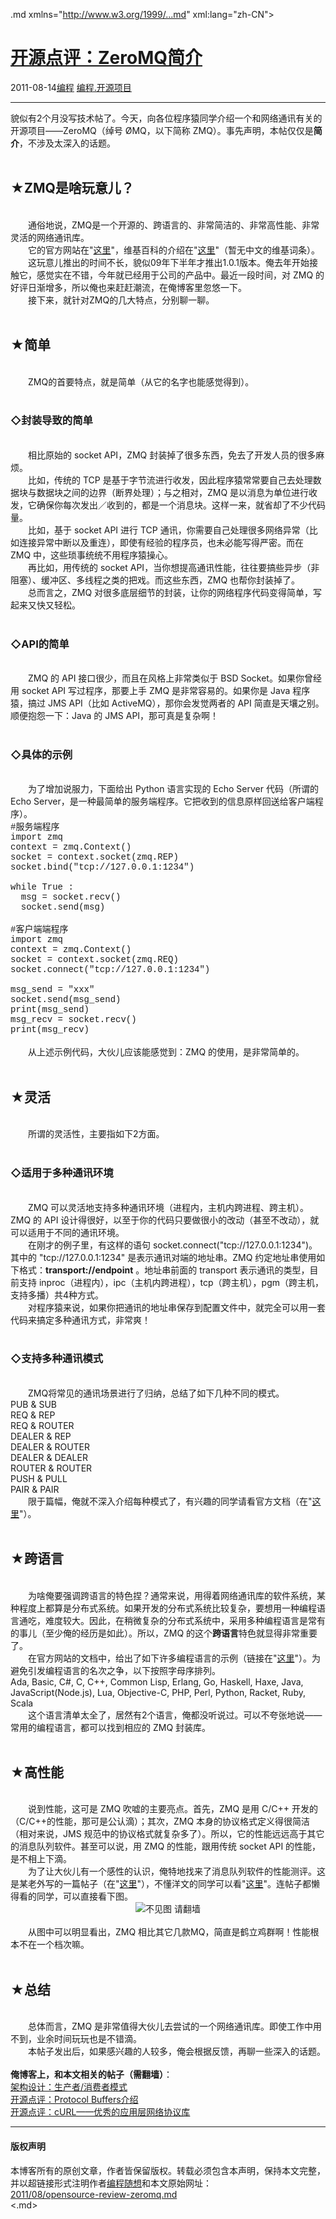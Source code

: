 <!DOCTYPE.md>
.md xmlns="http://www.w3.org/1999/...md" xml:lang="zh-CN">
<head>
<meta http-equiv="Content-Type" content="text.md; charset=utf-8" />
<meta name="generator" content="Python script by program.think@gmail.com" />
<meta name="provider" content="program-think.blogspot.com" />
<link type="text/css" rel="stylesheet" href="../../css/program-think.css" />
<title>开源点评：ZeroMQ简介 - 编程随想的博客</title>
</head>
<body>
<div id="main" style="width:100%;">
<h1><a href="../../index.md" title="回到首页">开源点评：ZeroMQ简介</a></h1>
<div class="post-info"><span class="date-header">2011-08-14</span><a href="../../tags/E7BC96E7A88B.md" class="tag">编程</a> <a href="../../tags/E7BC96E7A88B.E5BC80E6BA90E9A1B9E79BAE.md" class="tag">编程.开源项目</a> </div>
<hr>
<div class="post">
貌似有2个月没写技术帖了。今天，向各位程序猿同学介绍一个和网络通讯有关的开源项目——ZeroMQ（绰号 ØMQ，以下简称 ZMQ）。事先声明，本帖仅仅是<b>简介</b>，不涉及太深入的话题。<!--program-think--><br /><br /><h2>★ZMQ是啥玩意儿？</h2><br />　　通俗地说，ZMQ是一个开源的、跨语言的、非常简洁的、非常高性能、非常灵活的网络通讯库。<br />　　它的官方网站在"<a href="http://www.zeromq.org/" target="_blank" rel="nofollow">这里</a>"，维基百科的介绍在"<a href="http://en.wikipedia.org/wiki/%C3%98MQ" target="_blank" rel="nofollow">这里</a>"（暂无中文的维基词条）。<br />　　这玩意儿推出的时间不长，貌似09年下半年才推出1.0.1版本。俺去年开始接触它，感觉实在不错，今年就已经用于公司的产品中。最近一段时间，对 ZMQ 的好评日渐增多，所以俺也来赶赶潮流，在俺博客里忽悠一下。<br />　　接下来，就针对ZMQ的几大特点，分别聊一聊。<br /><br /><h2>★简单</h2><br />　　ZMQ的首要特点，就是简单（从它的名字也能感觉得到）。<br /><br /><h3>◇封装导致的简单</h3><br />　　相比原始的 socket API，ZMQ 封装掉了很多东西，免去了开发人员的很多麻烦。<br />　　比如，传统的 TCP 是基于字节流进行收发，因此程序猿常常要自己去处理数据块与数据块之间的边界（断界处理）；与之相对，ZMQ 是以消息为单位进行收发，它确保你每次发出／收到的，都是一个消息块。这样一来，就省却了不少代码量。<br />　　比如，基于 socket API 进行 TCP 通讯，你需要自己处理很多网络异常（比如连接异常中断以及重连），即使有经验的程序员，也未必能写得严密。而在 ZMQ 中，这些琐事统统不用程序猿操心。<br />　　再比如，用传统的 socket API，当你想提高通讯性能，往往要搞些异步（非阻塞）、缓冲区、多线程之类的把戏。而这些东西，ZMQ 也帮你封装掉了。<br />　　总而言之，ZMQ 对很多底层细节的封装，让你的网络程序代码变得简单，写起来又快又轻松。<br /><br /><h3>◇API的简单</h3><br />　　ZMQ 的 API 接口很少，而且在风格上非常类似于 BSD Socket。如果你曾经用 socket API 写过程序，那要上手 ZMQ 是非常容易的。如果你是 Java 程序猿，搞过 JMS API（比如 ActiveMQ），那你会发觉两者的 API 简直是天壤之别。顺便抱怨一下：Java 的 JMS API，那可真是复杂啊！<br /><br /><h3>◇具体的示例</h3><br />　　为了增加说服力，下面给出 Python 语言实现的 Echo Server 代码（所谓的Echo Server，是一种最简单的服务端程序。它把收到的信息原样回送给客户端程序）。<br /><font face="Courier New">#服务端程序<br />import zmq<br />context = zmq.Context()<br />socket = context.socket(zmq.REP)<br />socket.bind("tcp://127.0.0.1:1234")<br /> <br />while True :<br />&nbsp;&nbsp;msg = socket.recv()<br />&nbsp;&nbsp;socket.send(msg)<br /><br />#客户端端程序<br />import zmq<br />context = zmq.Context()<br />socket = context.socket(zmq.REQ)<br />socket.connect("tcp://127.0.0.1:1234")<br /><br />msg_send = "xxx"<br />socket.send(msg_send)<br />print(msg_send)<br />msg_recv = socket.recv()<br />print(msg_recv)<br /></font><br />　　从上述示例代码，大伙儿应该能感觉到：ZMQ 的使用，是非常简单的。<br /><br /><h2>★灵活</h2><br />　　所谓的灵活性，主要指如下2方面。<br /><br /><h3>◇适用于多种通讯环境</h3><br />　　ZMQ 可以灵活地支持多种通讯环境（进程内，主机内跨进程、跨主机）。ZMQ 的 API 设计得很好，以至于你的代码只要做很小的改动（甚至不改动），就可以适用于不同的通讯环境。<br />　　在刚才的例子里，有这样的语句 socket.connect("tcp://127.0.0.1:1234")。其中的 "tcp://127.0.0.1:1234" 是表示通讯对端的地址串。ZMQ 约定地址串使用如下格式：<b>transport://endpoint</b> 。地址串前面的 transport 表示通讯的类型，目前支持 inproc（进程内），ipc（主机内跨进程），tcp（跨主机），pgm（跨主机，支持多播）共4种方式。<br />　　对程序猿来说，如果你把通讯的地址串保存到配置文件中，就完全可以用一套代码来搞定多种通讯方式，非常爽！<br /><br /><h3>◇支持多种通讯模式</h3><br />　　ZMQ将常见的通讯场景进行了归纳，总结了如下几种不同的模式。<br />PUB & SUB<br />REQ & REP<br />REQ & ROUTER<br />DEALER & REP<br />DEALER & ROUTER<br />DEALER & DEALER<br />ROUTER & ROUTER<br />PUSH & PULL<br />PAIR & PAIR<br />　　限于篇幅，俺就不深入介绍每种模式了，有兴趣的同学请看官方文档（在"<a href="http://zguide.zeromq.org/page:all#Core-Messaging-Patterns" target="_blank" rel="nofollow">这里</a>"）。<br /><br /><h2>★跨语言</h2><br />　　为啥俺要强调跨语言的特色捏？通常来说，用得着网络通讯库的软件系统，某种程度上都算是分布式系统。如果开发的分布式系统比较复杂，要想用一种编程语言通吃，难度较大。因此，在稍微复杂的分布式系统中，采用多种编程语言是常有的事儿（至少俺的经历是如此）。所以，ZMQ 的这个<b>跨语言</b>特色就显得非常重要了。<br />　　在官方网站的文档中，给出了如下许多编程语言的示例（链接在"<a href="https://github.com/imatix/zguide/tree/master/examples/" target="_blank" rel="nofollow">这里</a>"）。为避免引发编程语言的名次之争，以下按照字母序排列。<br />Ada, Basic, C#, C, C++, Common Lisp, Erlang, Go, Haskell, Haxe, Java, JavaScript(Node.js), Lua, Objective-C, PHP, Perl, Python, Racket, Ruby, Scala<br />　　这个语言清单太全了，居然有2个语言，俺都没听说过。可以不夸张地说——常用的编程语言，都可以找到相应的 ZMQ 封装库。<br /><br /><h2>★高性能</h2><br />　　说到性能，这可是 ZMQ 吹嘘的主要亮点。首先，ZMQ 是用 C/C++ 开发的（C/C++的性能，那可是公认滴）；其次，ZMQ 本身的协议格式定义得很简洁（相对来说，JMS 规范中的协议格式就复杂多了）。所以，它的性能远远高于其它的消息队列软件。甚至可以说，用 ZMQ 的性能，跟用传统 socket API 的性能，是不相上下滴。<br />　　为了让大伙儿有一个感性的认识，俺特地找来了消息队列软件的性能测评。这是某老外写的一篇帖子（在"<a href="http://mikehadlow.blogspot.com/2011/04/message-queue-shootout...md" target="_blank" rel="nofollow">这里</a>"），不懂洋文的同学可以看"<a href="http://kb.cnblogs.com/page/100982/" target="_blank" rel="nofollow">这里</a>"。连帖子都懒得看的同学，可以直接看下图。<br /><center><img src="../../images/2011/08/OgAAABNdwNWFGFZEpNsy7id0do9EGaCgJIqBQNzzw49mVt0lpZHCWUuNoy5nuwC8VLTKAbBUCBSQBGg4S1UZikmh3GUA15jOjG7Mfc_VVwfAGm5MrBI22eWT7sWL" alt="不见图 请翻墙"></center><br />　　从图中可以明显看出，ZMQ 相比其它几款MQ，简直是鹤立鸡群啊！性能根本不在一个档次嘛。<br /><br /><h2>★总结</h2><br />　　总体而言，ZMQ 是非常值得大伙儿去尝试的一个网络通讯库。即使工作中用不到，业余时间玩玩也是不错滴。<br />　　本帖子发出后，如果感兴趣的人较多，俺会根据反馈，再聊一些深入的话题。<br /><br /><b>俺博客上，和本文相关的帖子（需翻墙）</b>：<br /><a href="../../2009/03/producer-consumer-pattern-0-overview.md">架构设计：生产者/消费者模式</a><br /><a href="../../2009/05/opensource-review-protocol-buffers.md">开源点评：Protocol Buffers介绍</a><br /><a href="../../2009/03/opensource-review-curl-library.md">开源点评：cURL——优秀的应用层网络协议库</a><div class="blogger-post-footer">
</div>
<hr>
<div class="copyright">
<h4>版权声明</h4>
本博客所有的原创文章，作者皆保留版权。转载必须包含本声明，保持本文完整，并以超链接形式注明作者<a href="mailto:program.think@gmail.com">编程随想</a>和本文原始网址：<br>
<a href="2011/08/opensource-review-zeromq.md">2011/08/opensource-review-zeromq.md</a>
</div>
</div>
</body>
<.md>
